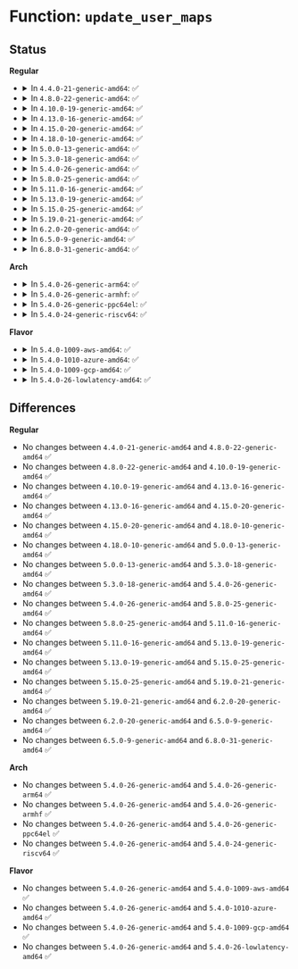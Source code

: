 # Function: <code>update_user_maps</code>

## Status
<b>Regular</b>
<ul>
<li>
<details>
<summary>In <code>4.4.0-21-generic-amd64</code>: ✅</summary>

```c
void update_user_maps()
```

```json
{
  "name": "update_user_maps",
  "collision_type": "Unique Static",
  "inline_type": "No",
  "funcs": [
    {
      "addr": 18446744071584048256,
      "name": "update_user_maps",
      "external": false,
      "loc": "drivers/tty/vt/consolemap.c:284",
      "file": "drivers/tty/vt/consolemap.c",
      "inline": "seen, unknown",
      "caller_inline": [],
      "caller_func": [
        "drivers/tty/vt/consolemap.c:con_set_trans_old",
        "drivers/tty/vt/consolemap.c:con_set_trans_new"
      ]
    }
  ],
  "symbols": [
    {
      "addr": 18446744071584048256,
      "name": "update_user_maps",
      "section": ".text",
      "bind": "STB_LOCAL",
      "size": 108
    }
  ]
}
```
</details>
</li>
<li>
<details>
<summary>In <code>4.8.0-22-generic-amd64</code>: ✅</summary>

```c
void update_user_maps()
```

```json
{
  "name": "update_user_maps",
  "collision_type": "Unique Static",
  "inline_type": "No",
  "funcs": [
    {
      "addr": 18446744071584378864,
      "name": "update_user_maps",
      "external": false,
      "loc": "drivers/tty/vt/consolemap.c:284",
      "file": "drivers/tty/vt/consolemap.c",
      "inline": "seen, unknown",
      "caller_inline": [],
      "caller_func": [
        "drivers/tty/vt/consolemap.c:con_set_trans_new",
        "drivers/tty/vt/consolemap.c:con_set_trans_old"
      ]
    }
  ],
  "symbols": [
    {
      "addr": 18446744071584378864,
      "name": "update_user_maps",
      "section": ".text",
      "bind": "STB_LOCAL",
      "size": 108
    }
  ]
}
```
</details>
</li>
<li>
<details>
<summary>In <code>4.10.0-19-generic-amd64</code>: ✅</summary>

```c
void update_user_maps()
```

```json
{
  "name": "update_user_maps",
  "collision_type": "Unique Static",
  "inline_type": "No",
  "funcs": [
    {
      "addr": 18446744071584560832,
      "name": "update_user_maps",
      "external": false,
      "loc": "drivers/tty/vt/consolemap.c:296",
      "file": "drivers/tty/vt/consolemap.c",
      "inline": "seen, unknown",
      "caller_inline": [],
      "caller_func": [
        "drivers/tty/vt/consolemap.c:con_set_trans_new",
        "drivers/tty/vt/consolemap.c:con_set_trans_old"
      ]
    }
  ],
  "symbols": [
    {
      "addr": 18446744071584560832,
      "name": "update_user_maps",
      "section": ".text",
      "bind": "STB_LOCAL",
      "size": 108
    }
  ]
}
```
</details>
</li>
<li>
<details>
<summary>In <code>4.13.0-16-generic-amd64</code>: ✅</summary>

```c
void update_user_maps()
```

```json
{
  "name": "update_user_maps",
  "collision_type": "Unique Static",
  "inline_type": "No",
  "funcs": [
    {
      "addr": 18446744071584642896,
      "name": "update_user_maps",
      "external": false,
      "loc": "drivers/tty/vt/consolemap.c:296",
      "file": "drivers/tty/vt/consolemap.c",
      "inline": "seen, unknown",
      "caller_inline": [],
      "caller_func": [
        "drivers/tty/vt/consolemap.c:con_set_trans_new",
        "drivers/tty/vt/consolemap.c:con_set_trans_old"
      ]
    }
  ],
  "symbols": [
    {
      "addr": 18446744071584642896,
      "name": "update_user_maps",
      "section": ".text",
      "bind": "STB_LOCAL",
      "size": 108
    }
  ]
}
```
</details>
</li>
<li>
<details>
<summary>In <code>4.15.0-20-generic-amd64</code>: ✅</summary>

```c
void update_user_maps()
```

```json
{
  "name": "update_user_maps",
  "collision_type": "Unique Static",
  "inline_type": "No",
  "funcs": [
    {
      "addr": 18446744071585055312,
      "name": "update_user_maps",
      "external": false,
      "loc": "drivers/tty/vt/consolemap.c:297",
      "file": "drivers/tty/vt/consolemap.c",
      "inline": "seen, unknown",
      "caller_inline": [],
      "caller_func": [
        "drivers/tty/vt/consolemap.c:con_set_trans_new",
        "drivers/tty/vt/consolemap.c:con_set_trans_old"
      ]
    }
  ],
  "symbols": [
    {
      "addr": 18446744071585055312,
      "name": "update_user_maps",
      "section": ".text",
      "bind": "STB_LOCAL",
      "size": 108
    }
  ]
}
```
</details>
</li>
<li>
<details>
<summary>In <code>4.18.0-10-generic-amd64</code>: ✅</summary>

```c
void update_user_maps()
```

```json
{
  "name": "update_user_maps",
  "collision_type": "Unique Static",
  "inline_type": "No",
  "funcs": [
    {
      "addr": 18446744071585289408,
      "name": "update_user_maps",
      "external": false,
      "loc": "drivers/tty/vt/consolemap.c:297",
      "file": "drivers/tty/vt/consolemap.c",
      "inline": "seen, unknown",
      "caller_inline": [],
      "caller_func": [
        "drivers/tty/vt/consolemap.c:con_set_trans_new",
        "drivers/tty/vt/consolemap.c:con_set_trans_old"
      ]
    }
  ],
  "symbols": [
    {
      "addr": 18446744071585289408,
      "name": "update_user_maps",
      "section": ".text",
      "bind": "STB_LOCAL",
      "size": 103
    }
  ]
}
```
</details>
</li>
<li>
<details>
<summary>In <code>5.0.0-13-generic-amd64</code>: ✅</summary>

```c
void update_user_maps()
```

```json
{
  "name": "update_user_maps",
  "collision_type": "Unique Static",
  "inline_type": "No",
  "funcs": [
    {
      "addr": 18446744071585409456,
      "name": "update_user_maps",
      "external": false,
      "loc": "drivers/tty/vt/consolemap.c:297",
      "file": "drivers/tty/vt/consolemap.c",
      "inline": "seen, unknown",
      "caller_inline": [],
      "caller_func": [
        "drivers/tty/vt/consolemap.c:con_set_trans_new",
        "drivers/tty/vt/consolemap.c:con_set_trans_old"
      ]
    }
  ],
  "symbols": [
    {
      "addr": 18446744071585409456,
      "name": "update_user_maps",
      "section": ".text",
      "bind": "STB_LOCAL",
      "size": 103
    }
  ]
}
```
</details>
</li>
<li>
<details>
<summary>In <code>5.3.0-18-generic-amd64</code>: ✅</summary>

```c
void update_user_maps()
```

```json
{
  "name": "update_user_maps",
  "collision_type": "Unique Static",
  "inline_type": "No",
  "funcs": [
    {
      "addr": 18446744071585623888,
      "name": "update_user_maps",
      "external": false,
      "loc": "drivers/tty/vt/consolemap.c:297",
      "file": "drivers/tty/vt/consolemap.c",
      "inline": "seen, unknown",
      "caller_inline": [],
      "caller_func": [
        "drivers/tty/vt/consolemap.c:con_set_trans_new",
        "drivers/tty/vt/consolemap.c:con_set_trans_old"
      ]
    }
  ],
  "symbols": [
    {
      "addr": 18446744071585623888,
      "name": "update_user_maps",
      "section": ".text",
      "bind": "STB_LOCAL",
      "size": 103
    }
  ]
}
```
</details>
</li>
<li>
<details>
<summary>In <code>5.4.0-26-generic-amd64</code>: ✅</summary>

```c
void update_user_maps()
```

```json
{
  "name": "update_user_maps",
  "collision_type": "Unique Static",
  "inline_type": "No",
  "funcs": [
    {
      "addr": 18446744071585765088,
      "name": "update_user_maps",
      "external": false,
      "loc": "drivers/tty/vt/consolemap.c:297",
      "file": "drivers/tty/vt/consolemap.c",
      "inline": "seen, unknown",
      "caller_inline": [],
      "caller_func": [
        "drivers/tty/vt/consolemap.c:con_set_trans_new",
        "drivers/tty/vt/consolemap.c:con_set_trans_old"
      ]
    }
  ],
  "symbols": [
    {
      "addr": 18446744071585765088,
      "name": "update_user_maps",
      "section": ".text",
      "bind": "STB_LOCAL",
      "size": 103
    }
  ]
}
```
</details>
</li>
<li>
<details>
<summary>In <code>5.8.0-25-generic-amd64</code>: ✅</summary>

```c
void update_user_maps()
```

```json
{
  "name": "update_user_maps",
  "collision_type": "Unique Static",
  "inline_type": "No",
  "funcs": [
    {
      "addr": 18446744071586495168,
      "name": "update_user_maps",
      "external": false,
      "loc": "drivers/tty/vt/consolemap.c:297",
      "file": "drivers/tty/vt/consolemap.c",
      "inline": "seen, unknown",
      "caller_inline": [],
      "caller_func": [
        "drivers/tty/vt/consolemap.c:con_set_trans_new",
        "drivers/tty/vt/consolemap.c:con_set_trans_old"
      ]
    }
  ],
  "symbols": [
    {
      "addr": 18446744071586495168,
      "name": "update_user_maps",
      "section": ".text",
      "bind": "STB_LOCAL",
      "size": 103
    }
  ]
}
```
</details>
</li>
<li>
<details>
<summary>In <code>5.11.0-16-generic-amd64</code>: ✅</summary>

```c
void update_user_maps()
```

```json
{
  "name": "update_user_maps",
  "collision_type": "Unique Static",
  "inline_type": "No",
  "funcs": [
    {
      "addr": 18446744071586607568,
      "name": "update_user_maps",
      "external": false,
      "loc": "drivers/tty/vt/consolemap.c:297",
      "file": "drivers/tty/vt/consolemap.c",
      "inline": "seen, unknown",
      "caller_inline": [],
      "caller_func": [
        "drivers/tty/vt/consolemap.c:con_set_trans_new",
        "drivers/tty/vt/consolemap.c:con_set_trans_old"
      ]
    }
  ],
  "symbols": [
    {
      "addr": 18446744071586607568,
      "name": "update_user_maps",
      "section": ".text",
      "bind": "STB_LOCAL",
      "size": 103
    }
  ]
}
```
</details>
</li>
<li>
<details>
<summary>In <code>5.13.0-19-generic-amd64</code>: ✅</summary>

```c
void update_user_maps()
```

```json
{
  "name": "update_user_maps",
  "collision_type": "Unique Static",
  "inline_type": "No",
  "funcs": [
    {
      "addr": 18446744071586491920,
      "name": "update_user_maps",
      "external": false,
      "loc": "drivers/tty/vt/consolemap.c:297",
      "file": "drivers/tty/vt/consolemap.c",
      "inline": "seen, unknown",
      "caller_inline": [],
      "caller_func": [
        "drivers/tty/vt/consolemap.c:con_set_trans_new",
        "drivers/tty/vt/consolemap.c:con_set_trans_old"
      ]
    }
  ],
  "symbols": [
    {
      "addr": 18446744071586491920,
      "name": "update_user_maps",
      "section": ".text",
      "bind": "STB_LOCAL",
      "size": 103
    }
  ]
}
```
</details>
</li>
<li>
<details>
<summary>In <code>5.15.0-25-generic-amd64</code>: ✅</summary>

```c
void update_user_maps()
```

```json
{
  "name": "update_user_maps",
  "collision_type": "Unique Static",
  "inline_type": "No",
  "funcs": [
    {
      "addr": 18446744071587022864,
      "name": "update_user_maps",
      "external": false,
      "loc": "drivers/tty/vt/consolemap.c:297",
      "file": "drivers/tty/vt/consolemap.c",
      "inline": "seen, unknown",
      "caller_inline": [],
      "caller_func": [
        "drivers/tty/vt/consolemap.c:con_set_trans_new",
        "drivers/tty/vt/consolemap.c:con_set_trans_old"
      ]
    }
  ],
  "symbols": [
    {
      "addr": 18446744071587022864,
      "name": "update_user_maps",
      "section": ".text",
      "bind": "STB_LOCAL",
      "size": 187
    }
  ]
}
```
</details>
</li>
<li>
<details>
<summary>In <code>5.19.0-21-generic-amd64</code>: ✅</summary>

```c
void update_user_maps()
```

```json
{
  "name": "update_user_maps",
  "collision_type": "Unique Static",
  "inline_type": "No",
  "funcs": [
    {
      "addr": 18446744071588323904,
      "name": "update_user_maps",
      "external": false,
      "loc": "drivers/tty/vt/consolemap.c:297",
      "file": "drivers/tty/vt/consolemap.c",
      "inline": "seen, unknown",
      "caller_inline": [],
      "caller_func": [
        "drivers/tty/vt/consolemap.c:con_set_trans_new",
        "drivers/tty/vt/consolemap.c:con_set_trans_old"
      ]
    }
  ],
  "symbols": [
    {
      "addr": 18446744071588323904,
      "name": "update_user_maps",
      "section": ".text",
      "bind": "STB_LOCAL",
      "size": 198
    }
  ]
}
```
</details>
</li>
<li>
<details>
<summary>In <code>6.2.0-20-generic-amd64</code>: ✅</summary>

```c
void update_user_maps()
```

```json
{
  "name": "update_user_maps",
  "collision_type": "Unique Static",
  "inline_type": "No",
  "funcs": [
    {
      "addr": 18446744071589742976,
      "name": "update_user_maps",
      "external": false,
      "loc": "drivers/tty/vt/consolemap.c:327",
      "file": "drivers/tty/vt/consolemap.c",
      "inline": "seen, unknown",
      "caller_inline": [],
      "caller_func": [
        "drivers/tty/vt/consolemap.c:con_set_trans_new",
        "drivers/tty/vt/consolemap.c:con_set_trans_old"
      ]
    }
  ],
  "symbols": [
    {
      "addr": 18446744071589742976,
      "name": "update_user_maps",
      "section": ".text",
      "bind": "STB_LOCAL",
      "size": 175
    }
  ]
}
```
</details>
</li>
<li>
<details>
<summary>In <code>6.5.0-9-generic-amd64</code>: ✅</summary>

```c
void update_user_maps()
```

```json
{
  "name": "update_user_maps",
  "collision_type": "Unique Static",
  "inline_type": "No",
  "funcs": [
    {
      "addr": 18446744071590047792,
      "name": "update_user_maps",
      "external": false,
      "loc": "drivers/tty/vt/consolemap.c:327",
      "file": "drivers/tty/vt/consolemap.c",
      "inline": "seen, unknown",
      "caller_inline": [],
      "caller_func": [
        "drivers/tty/vt/consolemap.c:con_set_trans_new",
        "drivers/tty/vt/consolemap.c:con_set_trans_old"
      ]
    }
  ],
  "symbols": [
    {
      "addr": 18446744071590047792,
      "name": "update_user_maps",
      "section": ".text",
      "bind": "STB_LOCAL",
      "size": 175
    }
  ]
}
```
</details>
</li>
<li>
<details>
<summary>In <code>6.8.0-31-generic-amd64</code>: ✅</summary>

```c
void update_user_maps()
```

```json
{
  "name": "update_user_maps",
  "collision_type": "Unique Static",
  "inline_type": "No",
  "funcs": [
    {
      "addr": 18446744071590387024,
      "name": "update_user_maps",
      "external": false,
      "loc": "drivers/tty/vt/consolemap.c:327",
      "file": "drivers/tty/vt/consolemap.c",
      "inline": "seen, unknown",
      "caller_inline": [],
      "caller_func": [
        "drivers/tty/vt/consolemap.c:con_set_trans_new",
        "drivers/tty/vt/consolemap.c:con_set_trans_old"
      ]
    }
  ],
  "symbols": [
    {
      "addr": 18446744071590387024,
      "name": "update_user_maps",
      "section": ".text",
      "bind": "STB_LOCAL",
      "size": 175
    }
  ]
}
```
</details>
</li>
</ul>
<b>Arch</b>
<ul>
<li>
<details>
<summary>In <code>5.4.0-26-generic-arm64</code>: ✅</summary>

```c
void update_user_maps()
```

```json
{
  "name": "update_user_maps",
  "collision_type": "Unique Static",
  "inline_type": "No",
  "funcs": [
    {
      "addr": 18446603336498480592,
      "name": "update_user_maps",
      "external": false,
      "loc": "drivers/tty/vt/consolemap.c:297",
      "file": "drivers/tty/vt/consolemap.c",
      "inline": "seen, unknown",
      "caller_inline": [],
      "caller_func": [
        "drivers/tty/vt/consolemap.c:con_set_trans_new",
        "drivers/tty/vt/consolemap.c:con_set_trans_old"
      ]
    }
  ],
  "symbols": [
    {
      "addr": 18446603336498480592,
      "name": "update_user_maps",
      "section": ".text",
      "bind": "STB_LOCAL",
      "size": 148
    }
  ]
}
```
</details>
</li>
<li>
<details>
<summary>In <code>5.4.0-26-generic-armhf</code>: ✅</summary>

```c
void update_user_maps()
```

```json
{
  "name": "update_user_maps",
  "collision_type": "Unique Static",
  "inline_type": "No",
  "funcs": [
    {
      "addr": 3231135648,
      "name": "update_user_maps",
      "external": false,
      "loc": "drivers/tty/vt/consolemap.c:297",
      "file": "drivers/tty/vt/consolemap.c",
      "inline": "seen, unknown",
      "caller_inline": [],
      "caller_func": [
        "drivers/tty/vt/consolemap.c:con_set_trans_new",
        "drivers/tty/vt/consolemap.c:con_set_trans_old"
      ]
    }
  ],
  "symbols": [
    {
      "addr": 3231135648,
      "name": "update_user_maps",
      "section": ".text",
      "bind": "STB_LOCAL",
      "size": 136
    }
  ]
}
```
</details>
</li>
<li>
<details>
<summary>In <code>5.4.0-26-generic-ppc64el</code>: ✅</summary>

```c
void update_user_maps()
```

```json
{
  "name": "update_user_maps",
  "collision_type": "Unique Static",
  "inline_type": "No",
  "funcs": [
    {
      "addr": 13835058055291667808,
      "name": "update_user_maps",
      "external": false,
      "loc": "drivers/tty/vt/consolemap.c:297",
      "file": "drivers/tty/vt/consolemap.c",
      "inline": "seen, unknown",
      "caller_inline": [],
      "caller_func": [
        "drivers/tty/vt/consolemap.c:con_set_trans_new",
        "drivers/tty/vt/consolemap.c:con_set_trans_old"
      ]
    }
  ],
  "symbols": [
    {
      "addr": 13835058055291667808,
      "name": "update_user_maps",
      "section": ".text",
      "bind": "STB_LOCAL",
      "size": 188
    }
  ]
}
```
</details>
</li>
<li>
<details>
<summary>In <code>5.4.0-24-generic-riscv64</code>: ✅</summary>

```c
void update_user_maps()
```

```json
{
  "name": "update_user_maps",
  "collision_type": "Unique Static",
  "inline_type": "No",
  "funcs": [
    {
      "addr": 18446743936276113610,
      "name": "update_user_maps",
      "external": false,
      "loc": "drivers/tty/vt/consolemap.c:297",
      "file": "drivers/tty/vt/consolemap.c",
      "inline": "seen, unknown",
      "caller_inline": [],
      "caller_func": [
        "drivers/tty/vt/consolemap.c:con_set_trans_new",
        "drivers/tty/vt/consolemap.c:con_set_trans_old"
      ]
    }
  ],
  "symbols": [
    {
      "addr": 18446743936276113610,
      "name": "update_user_maps",
      "section": ".text",
      "bind": "STB_LOCAL",
      "size": 128
    }
  ]
}
```
</details>
</li>
</ul>
<b>Flavor</b>
<ul>
<li>
<details>
<summary>In <code>5.4.0-1009-aws-amd64</code>: ✅</summary>

```c
void update_user_maps()
```

```json
{
  "name": "update_user_maps",
  "collision_type": "Unique Static",
  "inline_type": "No",
  "funcs": [
    {
      "addr": 18446744071585526080,
      "name": "update_user_maps",
      "external": false,
      "loc": "drivers/tty/vt/consolemap.c:297",
      "file": "drivers/tty/vt/consolemap.c",
      "inline": "seen, unknown",
      "caller_inline": [],
      "caller_func": [
        "drivers/tty/vt/consolemap.c:con_set_trans_new",
        "drivers/tty/vt/consolemap.c:con_set_trans_old"
      ]
    }
  ],
  "symbols": [
    {
      "addr": 18446744071585526080,
      "name": "update_user_maps",
      "section": ".text",
      "bind": "STB_LOCAL",
      "size": 103
    }
  ]
}
```
</details>
</li>
<li>
<details>
<summary>In <code>5.4.0-1010-azure-amd64</code>: ✅</summary>

```c
void update_user_maps()
```

```json
{
  "name": "update_user_maps",
  "collision_type": "Unique Static",
  "inline_type": "No",
  "funcs": [
    {
      "addr": 18446744071585395904,
      "name": "update_user_maps",
      "external": false,
      "loc": "drivers/tty/vt/consolemap.c:297",
      "file": "drivers/tty/vt/consolemap.c",
      "inline": "seen, unknown",
      "caller_inline": [],
      "caller_func": [
        "drivers/tty/vt/consolemap.c:con_set_trans_new",
        "drivers/tty/vt/consolemap.c:con_set_trans_old"
      ]
    }
  ],
  "symbols": [
    {
      "addr": 18446744071585395904,
      "name": "update_user_maps",
      "section": ".text",
      "bind": "STB_LOCAL",
      "size": 103
    }
  ]
}
```
</details>
</li>
<li>
<details>
<summary>In <code>5.4.0-1009-gcp-amd64</code>: ✅</summary>

```c
void update_user_maps()
```

```json
{
  "name": "update_user_maps",
  "collision_type": "Unique Static",
  "inline_type": "No",
  "funcs": [
    {
      "addr": 18446744071585715488,
      "name": "update_user_maps",
      "external": false,
      "loc": "drivers/tty/vt/consolemap.c:297",
      "file": "drivers/tty/vt/consolemap.c",
      "inline": "seen, unknown",
      "caller_inline": [],
      "caller_func": [
        "drivers/tty/vt/consolemap.c:con_set_trans_new",
        "drivers/tty/vt/consolemap.c:con_set_trans_old"
      ]
    }
  ],
  "symbols": [
    {
      "addr": 18446744071585715488,
      "name": "update_user_maps",
      "section": ".text",
      "bind": "STB_LOCAL",
      "size": 103
    }
  ]
}
```
</details>
</li>
<li>
<details>
<summary>In <code>5.4.0-26-lowlatency-amd64</code>: ✅</summary>

```c
void update_user_maps()
```

```json
{
  "name": "update_user_maps",
  "collision_type": "Unique Static",
  "inline_type": "No",
  "funcs": [
    {
      "addr": 18446744071585823520,
      "name": "update_user_maps",
      "external": false,
      "loc": "drivers/tty/vt/consolemap.c:297",
      "file": "drivers/tty/vt/consolemap.c",
      "inline": "seen, unknown",
      "caller_inline": [],
      "caller_func": [
        "drivers/tty/vt/consolemap.c:con_set_trans_new",
        "drivers/tty/vt/consolemap.c:con_set_trans_old"
      ]
    }
  ],
  "symbols": [
    {
      "addr": 18446744071585823520,
      "name": "update_user_maps",
      "section": ".text",
      "bind": "STB_LOCAL",
      "size": 103
    }
  ]
}
```
</details>
</li>
</ul>

## Differences
<b>Regular</b>
<ul>
<li>
No changes between <code>4.4.0-21-generic-amd64</code> and <code>4.8.0-22-generic-amd64</code> ✅
</li>
<li>
No changes between <code>4.8.0-22-generic-amd64</code> and <code>4.10.0-19-generic-amd64</code> ✅
</li>
<li>
No changes between <code>4.10.0-19-generic-amd64</code> and <code>4.13.0-16-generic-amd64</code> ✅
</li>
<li>
No changes between <code>4.13.0-16-generic-amd64</code> and <code>4.15.0-20-generic-amd64</code> ✅
</li>
<li>
No changes between <code>4.15.0-20-generic-amd64</code> and <code>4.18.0-10-generic-amd64</code> ✅
</li>
<li>
No changes between <code>4.18.0-10-generic-amd64</code> and <code>5.0.0-13-generic-amd64</code> ✅
</li>
<li>
No changes between <code>5.0.0-13-generic-amd64</code> and <code>5.3.0-18-generic-amd64</code> ✅
</li>
<li>
No changes between <code>5.3.0-18-generic-amd64</code> and <code>5.4.0-26-generic-amd64</code> ✅
</li>
<li>
No changes between <code>5.4.0-26-generic-amd64</code> and <code>5.8.0-25-generic-amd64</code> ✅
</li>
<li>
No changes between <code>5.8.0-25-generic-amd64</code> and <code>5.11.0-16-generic-amd64</code> ✅
</li>
<li>
No changes between <code>5.11.0-16-generic-amd64</code> and <code>5.13.0-19-generic-amd64</code> ✅
</li>
<li>
No changes between <code>5.13.0-19-generic-amd64</code> and <code>5.15.0-25-generic-amd64</code> ✅
</li>
<li>
No changes between <code>5.15.0-25-generic-amd64</code> and <code>5.19.0-21-generic-amd64</code> ✅
</li>
<li>
No changes between <code>5.19.0-21-generic-amd64</code> and <code>6.2.0-20-generic-amd64</code> ✅
</li>
<li>
No changes between <code>6.2.0-20-generic-amd64</code> and <code>6.5.0-9-generic-amd64</code> ✅
</li>
<li>
No changes between <code>6.5.0-9-generic-amd64</code> and <code>6.8.0-31-generic-amd64</code> ✅
</li>
</ul>
<b>Arch</b>
<ul>
<li>
No changes between <code>5.4.0-26-generic-amd64</code> and <code>5.4.0-26-generic-arm64</code> ✅
</li>
<li>
No changes between <code>5.4.0-26-generic-amd64</code> and <code>5.4.0-26-generic-armhf</code> ✅
</li>
<li>
No changes between <code>5.4.0-26-generic-amd64</code> and <code>5.4.0-26-generic-ppc64el</code> ✅
</li>
<li>
No changes between <code>5.4.0-26-generic-amd64</code> and <code>5.4.0-24-generic-riscv64</code> ✅
</li>
</ul>
<b>Flavor</b>
<ul>
<li>
No changes between <code>5.4.0-26-generic-amd64</code> and <code>5.4.0-1009-aws-amd64</code> ✅
</li>
<li>
No changes between <code>5.4.0-26-generic-amd64</code> and <code>5.4.0-1010-azure-amd64</code> ✅
</li>
<li>
No changes between <code>5.4.0-26-generic-amd64</code> and <code>5.4.0-1009-gcp-amd64</code> ✅
</li>
<li>
No changes between <code>5.4.0-26-generic-amd64</code> and <code>5.4.0-26-lowlatency-amd64</code> ✅
</li>
</ul>
